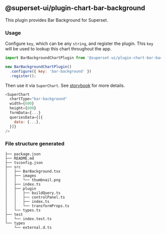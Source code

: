 ## @superset-ui/plugin-chart-bar-background



This plugin provides Bar Background for Superset.

### Usage

Configure `key`, which can be any `string`, and register the plugin. This `key` will be used to lookup this chart throughout the app.

```js
import BarBackgroundChartPlugin from '@superset-ui/plugin-chart-bar-background';

new BarBackgroundChartPlugin()
  .configure({ key: 'bar-background' })
  .register();
```

Then use it via `SuperChart`. See [storybook](https://apache-superset.github.io/superset-ui/?selectedKind=plugin-chart-bar-background) for more details.

```js
<SuperChart
  chartType="bar-background"
  width={600}
  height={600}
  formData={...}
  queriesData={[{
    data: {...},
  }]}
/>
```

### File structure generated

```
├── package.json
├── README.md
├── tsconfig.json
├── src
│   ├── BarBackground.tsx
│   ├── images
│   │   └── thumbnail.png
│   ├── index.ts
│   ├── plugin
│   │   ├── buildQuery.ts
│   │   ├── controlPanel.ts
│   │   ├── index.ts
│   │   └── transformProps.ts
│   └── types.ts
├── test
│   └── index.test.ts
└── types
    └── external.d.ts
```